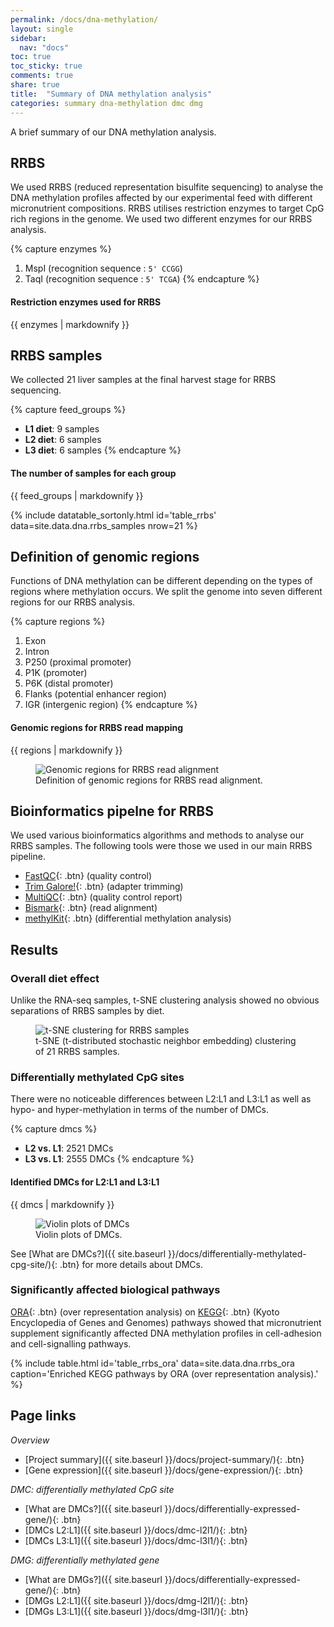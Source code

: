 ```yaml
---
permalink: /docs/dna-methylation/
layout: single
sidebar:
  nav: "docs"
toc: true
toc_sticky: true
comments: true
share: true
title:  "Summary of DNA methylation analysis"
categories: summary dna-methylation dmc dmg
---
```

A brief summary of our DNA methylation analysis.

## RRBS

We used RRBS (reduced representation bisulfite sequencing) to analyse the DNA methylation profiles affected by our experimental feed with different micronutrient compositions. RRBS utilises restriction enzymes to target CpG rich regions in the genome. We used two different enzymes for our RRBS analysis.

{% capture enzymes %}
1. MspI (recognition sequence : `5' CCGG`)
2. TaqI (recognition sequence : `5' TCGA`)
{% endcapture %}

<div class="notice">
  <h4 class="no_toc">Restriction enzymes used for RRBS</h4>
  {{ enzymes | markdownify }}
</div>

## RRBS samples
We collected 21 liver samples at the final harvest stage for RRBS sequencing.

{% capture feed_groups %}
- **L1 diet**: 9 samples
- **L2 diet**: 6 samples
- **L3 diet**: 6 samples
{% endcapture %}

<div class="notice">
  <h4 class="no_toc">The number of samples for each group</h4>
  {{ feed_groups | markdownify }}
</div>

{% include datatable_sortonly.html id='table_rrbs'
  data=site.data.dna.rrbs_samples nrow=21 %}

## Definition of genomic regions
Functions of DNA methylation can be different depending on the types of regions where methylation occurs.
We split the genome into seven different regions for our RRBS analysis.

{% capture regions %}
1. Exon
2. Intron
3. P250 (proximal promoter)
4. P1K (promoter)
5. P6K (distal promoter)
6. Flanks (potential enhancer region)
7. IGR (intergenic region)
{% endcapture %}

<div class="notice">
  <h4 class="no_toc">Genomic regions for RRBS read mapping</h4>
  {{ regions | markdownify }}
</div>

<figure>
  <img src="{{ site.baseurl }}/assets/images/dna/genomic_regions_liver.svg" alt="Genomic regions for RRBS read alignment" >
  <figcaption>Definition of genomic regions for RRBS read alignment.</figcaption>
</figure>

## Bioinformatics pipelne for RRBS
We used various bioinformatics algorithms and methods to analyse our RRBS samples.
The following tools were those we used in our main RRBS pipeline.
- [FastQC](https://cutadapt.readthedocs.io/en/stable/){: .btn} (quality control)
- [Trim Galore!](https://www.bioinformatics.babraham.ac.uk/projects/trim_galore/){: .btn} (adapter trimming)
- [MultiQC](https://multiqc.info/){: .btn} (quality control report)
- [Bismark](https://www.bioinformatics.babraham.ac.uk/projects/bismark/){: .btn} (read alignment)
- [methylKit](https://bioconductor.org/packages/methylKit/){: .btn} (differential methylation analysis)

## Results
### Overall diet effect
Unlike the RNA-seq samples, t-SNE clustering analysis showed no obvious separations of RRBS samples by diet.
<figure>
    <img src="{{ site.baseurl }}/assets/images/dna/rrbs_tsne_liver.svg" alt="t-SNE clustering for RRBS samples" >
    <figcaption>t-SNE (t-distributed stochastic neighbor embedding) clustering of 21 RRBS samples.</figcaption>
</figure>

### Differentially methylated CpG sites
There were no noticeable differences between L2:L1 and L3:L1 as well as hypo- and hyper-methylation in terms of the number of DMCs.

{% capture dmcs %}
- **L2 vs. L1**: 2521 DMCs
- **L3 vs. L1**: 2555 DMCs
{% endcapture %}

<div class="notice">
  <h4 class="no_toc">Identified DMCs for L2:L1 and L3:L1</h4>
  {{ dmcs | markdownify }}
</div>

<figure>
    <img src="{{ site.baseurl }}/assets/images/dna/dmc_liver.png" alt="Violin plots of DMCs">
    <figcaption>Violin plots of DMCs.</figcaption>
</figure>

See [What are DMCs?]({{ site.baseurl }}/docs/differentially-methylated-cpg-site/){: .btn} for more details about DMCs.

### Significantly affected biological pathways
[ORA](https://doi.org/10.1093/bioinformatics/bth456){: .btn} (over representation analysis) on [KEGG](https://www.genome.jp/kegg/){: .btn} (Kyoto Encyclopedia of Genes and Genomes) pathways showed that micronutrient supplement significantly affected DNA methylation profiles in cell-adhesion and cell-signalling pathways.

{% include table.html id='table_rrbs_ora' data=site.data.dna.rrbs_ora
   caption='Enriched KEGG pathways by ORA (over representation analysis).' %}

## Page links
*Overview*
- [Project summary]({{ site.baseurl }}/docs/project-summary/){: .btn}
- [Gene expression]({{ site.baseurl }}/docs/gene-expression/){: .btn}

*DMC: differentially methylated CpG site*
- [What are DMCs?]({{ site.baseurl }}/docs/differentially-expressed-gene/){: .btn}
- [DMCs L2:L1]({{ site.baseurl }}/docs/dmc-l2l1/){: .btn}
- [DMCs L3:L1]({{ site.baseurl }}/docs/dmc-l3l1/){: .btn}

*DMG: differentially methylated gene*
- [What are DMGs?]({{ site.baseurl }}/docs/differentially-expressed-gene/){: .btn}
- [DMGs L2:L1]({{ site.baseurl }}/docs/dmg-l2l1/){: .btn}
- [DMGs L3:L1]({{ site.baseurl }}/docs/dmg-l3l1/){: .btn}
